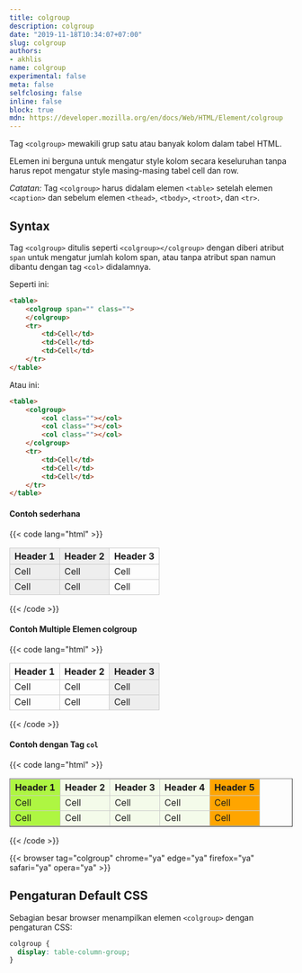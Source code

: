 ```yaml
---
title: colgroup
description: colgroup
date: "2019-11-18T10:34:07+07:00"
slug: colgroup
authors:
- akhlis
name: colgroup
experimental: false
meta: false
selfclosing: false
inline: false
block: true
mdn: https://developer.mozilla.org/en/docs/Web/HTML/Element/colgroup
---
```


Tag `<colgroup>` mewakili grup satu atau banyak kolom dalam tabel HTML.

ELemen ini berguna untuk mengatur style kolom secara keseluruhan tanpa harus repot mengatur style masing-masing tabel cell dan row.

_Catatan:_ Tag `<colgroup>` harus didalam elemen `<table>` setelah elemen `<caption>` dan sebelum elemen `<thead>`, `<tbody>`, `<troot>`, dan `<tr>`.

## Syntax

Tag `<colgroup>` ditulis seperti `<colgroup></colgroup>` dengan diberi atribut `span` untuk mengatur jumlah kolom span, atau tanpa atribut span namun dibantu dengan tag `<col>` didalamnya.

Seperti ini:

```html
<table>
	<colgroup span="" class="">
	</colgroup>
	<tr>
		<td>Cell</td>
		<td>Cell</td>
		<td>Cell</td>
	</tr>
</table>
```

Atau ini:

```html
<table>
	<colgroup>
		<col class=""></col>
		<col class=""></col>
		<col class=""></col>
	</colgroup>
	<tr>
		<td>Cell</td>
		<td>Cell</td>
		<td>Cell</td>
	</tr>
</table>
```

#### Contoh sederhana

{{< code lang="html" >}}
<!DOCTYPE html>
<title>Example</title>
<style>
table {border-collapse:collapse;}
td, th {border:1px solid #ccc;}
</style>
<table>
  <colgroup span="2" style="background:#eee;"></colgroup>
  <tr>
    <th>Header 1</th>
    <th>Header 2</th>
    <th>Header 3</th>
  </tr>
  <tr>
    <td>Cell</td>
    <td>Cell</td>
    <td>Cell</td>
  </tr>
  <tr>
    <td>Cell</td>
    <td>Cell</td>
    <td>Cell</td>
  </tr>
</table>
{{< /code >}}

#### Contoh Multiple Elemen colgroup

{{< code lang="html" >}}
<!DOCTYPE html>
<title>Example</title>
<style>
  table {border-collapse:collapse;}
  td, th {border:1px solid #ccc;}
</style>
<table>
  <colgroup span="2"></colgroup>
  <colgroup style="background:#eee;"></colgroup>
  <tr>
    <th>Header 1</th>
    <th>Header 2</th>
    <th>Header 3</th>
  </tr>
  <tr>
    <td>Cell</td>
    <td>Cell</td>
    <td>Cell</td>
  </tr>
  <tr>
    <td>Cell</td>
    <td>Cell</td>
    <td>Cell</td>
  </tr>
</table>
{{< /code >}}

#### Contoh dengan Tag `col`

{{< code lang="html" >}}
<table border="1">
  <colgroup>
    <col style="background:#AEF642;">
    <col span="3" style="background:#F4FBEA;">
    <col style="background:orange;">
  </colgroup>
  <tr>
    <th>Header 1</th>
    <th>Header 2</th>
    <th>Header 3</th>
    <th>Header 4</th>
    <th>Header 5</th>
  </tr>
  <tr>
    <td>Cell</td>
    <td>Cell</td>
    <td>Cell</td>
    <td>Cell</td>
    <td>Cell</td>
  </tr>
  <tr>
    <td>Cell</td>
    <td>Cell</td>
    <td>Cell</td>
    <td>Cell</td>
    <td>Cell</td>
  </tr>
</table>
{{< /code >}}

{{< browser tag="colgroup" chrome="ya" edge="ya" firefox="ya" safari="ya" opera="ya" >}}

## Pengaturan Default CSS

Sebagian besar browser menampilkan elemen `<colgroup>` dengan pengaturan CSS:

```css
colgroup {
  display: table-column-group;
}
```